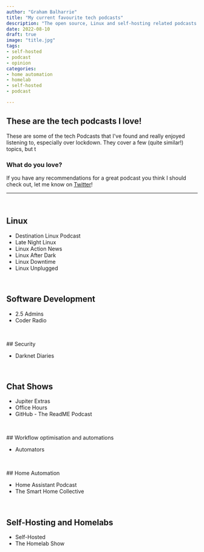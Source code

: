 ```yaml
---
author: "Graham Balharrie"
title: "My current favourite tech podcasts"
description: "The open source, Linux and self-hosting related podcasts I listen to in 2022"
date: 2022-08-10
draft: true
image: "title.jpg"
tags:
- self-hosted
- podcast
- opinion
categories:
- home automation
- homelab
- self-hosted
- podcast

---
```


## These are the tech podcasts I love!

These are some of the tech Podcasts that I've found and really enjoyed listening to, especially over lockdown.  They cover a few (quite similar!) topics, but t

### What do you love?

If you have any recommendations for a great podcast you think I should check out, let me know on [Twitter](https://twitter.com/harmlesssaucer)!

---

&nbsp;

## Linux
- Destination Linux Podcast
- Late Night Linux
- Linux Action News
- Linux After Dark
- Linux Downtime
- Linux Unplugged

&nbsp;

## Software Development
- 2.5 Admins
- Coder Radio

&nbsp;

## Security
- Darknet Diaries

&nbsp;

## Chat Shows
- Jupiter Extras
- Office Hours
- GitHub - The ReadME Podcast

&nbsp;

## Workflow optimisation and automations
- Automators

&nbsp;

## Home Automation
- Home Assistant Podcast
- The Smart Home Collective

&nbsp;

## Self-Hosting and Homelabs
- Self-Hosted
- The Homelab Show

